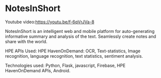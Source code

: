 # NotesInShort

Youtube video:https://youtu.be/f-6qVrJVa-8

NotesInShort is an intelligent web and mobile platform for auto-generating informative summary and analysis of the text. Seamlessly create notes and share with the world.   

HPE APIs Used:  HPE HavenOnDemand: OCR, Text-statistics, Image recognition, language recognition, text statistics, sentiment analysis.  

Technologies used: Python, Flask, javascript, Firebase, HPE HavenOnDemand  APIs, Android.
